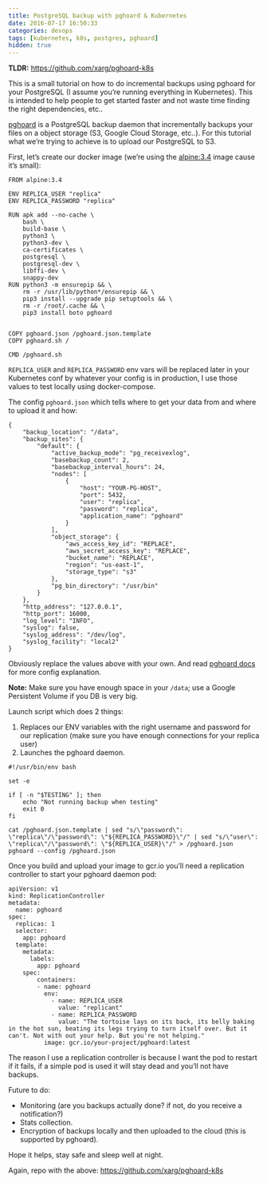 ```yaml
---
title: PostgreSQL backup with pghoard & Kubernetes
date: 2016-07-17 16:50:33
categories: devops 
tags: [kubernetes, k8s, postgres, pghoard]
hidden: true
---
```


**TLDR:** https://github.com/xarg/pghoard-k8s

This is a small tutorial on how to do incremental backups using pghoard  for your PostgreSQL (I assume you’re running everything in Kubernetes). This is intended to help people to get started faster and not waste time finding the right dependencies, etc..

[pghoard](https://github.com/ohmu/pghoard) is a PostgreSQL backup daemon that incrementally backups your files on a object storage (S3, Google Cloud Storage, etc..).
For this tutorial what we’re trying to achieve is to upload our PostgreSQL to S3. 

First, let’s create our docker image (we’re using the [alpine:3.4](https://hub.docker.com/_/alpine/) image cause it’s small):

```
FROM alpine:3.4

ENV REPLICA_USER "replica"
ENV REPLICA_PASSWORD "replica"

RUN apk add --no-cache \
    bash \
    build-base \        
    python3 \
    python3-dev \
    ca-certificates \
    postgresql \
    postgresql-dev \
    libffi-dev \
    snappy-dev
RUN python3 -m ensurepip && \
    rm -r /usr/lib/python*/ensurepip && \
    pip3 install --upgrade pip setuptools && \
    rm -r /root/.cache && \
    pip3 install boto pghoard 


COPY pghoard.json /pghoard.json.template
COPY pghoard.sh /

CMD /pghoard.sh
```
`REPLICA_USER` and `REPLICA_PASSWORD` env vars will be replaced later in your Kubernetes conf by whatever your config is in production, I use those values to test locally using docker-compose.

The config `pghoard.json` which tells where to get your data from and where to upload it and how:
```
{
    "backup_location": "/data",
    "backup_sites": {
        "default": {
            "active_backup_mode": "pg_receivexlog",
            "basebackup_count": 2,
            "basebackup_interval_hours": 24,
            "nodes": [
                {
                    "host": "YOUR-PG-HOST",
                    "port": 5432,
                    "user": "replica",
                    "password": "replica",
                    "application_name": "pghoard"
                }
            ],
            "object_storage": {
                "aws_access_key_id": "REPLACE",
                "aws_secret_access_key": "REPLACE",
                "bucket_name": "REPLACE",
                "region": "us-east-1",
                "storage_type": "s3"
            },
            "pg_bin_directory": "/usr/bin"
        }
    },
    "http_address": "127.0.0.1",
    "http_port": 16000,
    "log_level": "INFO",
    "syslog": false,
    "syslog_address": "/dev/log",
    "syslog_facility": "local2"
}
```

Obviously replace the values above with your own. And read [pghoard docs](https://github.com/ohmu/pghoard#configuration-keys) for more config explanation.

**Note:** Make sure you have enough space in your `/data`; use a Google Persistent Volume if you DB is very big.

Launch script which does 2 things:

1. Replaces our ENV variables with the right username and password for our replication (make sure you have enough connections for your replica user)
2. Launches the pghoard daemon.

```
#!/usr/bin/env bash

set -e

if [ -n "$TESTING" ]; then
    echo "Not running backup when testing"
    exit 0
fi

cat /pghoard.json.template | sed "s/\"password\": \"replica\"/\"password\": \"${REPLICA_PASSWORD}\"/" | sed "s/\"user\": \"replica\"/\"password\": \"${REPLICA_USER}\"/" > /pghoard.json
pghoard --config /pghoard.json
```

Once you build and upload your image to gcr.io you’ll need a replication controller to start your pghoard daemon pod:

```
apiVersion: v1
kind: ReplicationController
metadata:
  name: pghoard
spec:
  replicas: 1
  selector:
    app: pghoard
  template:
    metadata:
      labels:
        app: pghoard
    spec:
        containers:
        - name: pghoard
          env:
            - name: REPLICA_USER
              value: "replicant"
            - name: REPLICA_PASSWORD
              value: "The tortoise lays on its back, its belly baking in the hot sun, beating its legs trying to turn itself over. But it can't. Not with out your help. But you're not helping."
          image: gcr.io/your-project/pghoard:latest
```

The reason I use a replication controller is because I want the pod to restart if it fails, if a simple pod is used it will stay dead and you’ll not have backups.

Future to do:

* Monitoring (are you backups actually done? if not, do you receive a notification?)
* Stats collection.
* Encryption of backups locally and then uploaded to the cloud (this is supported by pghoard).

Hope it helps, stay safe and sleep well at night.

Again, repo with the above: https://github.com/xarg/pghoard-k8s
